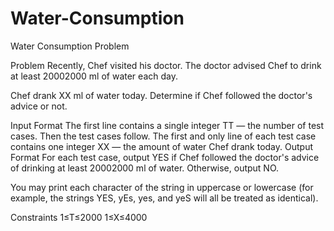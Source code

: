 # Water-Consumption
Water Consumption Problem

Problem
Recently, Chef visited his doctor. The doctor advised Chef to drink at least 20002000 ml of water each day.

Chef drank XX ml of water today. Determine if Chef followed the doctor's advice or not.

Input Format
The first line contains a single integer TT — the number of test cases. Then the test cases follow.
The first and only line of each test case contains one integer XX — the amount of water Chef drank today.
Output Format
For each test case, output YES if Chef followed the doctor's advice of drinking at least 20002000 ml of water. Otherwise, output NO.

You may print each character of the string in uppercase or lowercase (for example, the strings YES, yEs, yes, and yeS will all be treated as identical).

Constraints
1≤T≤2000
1≤X≤4000
